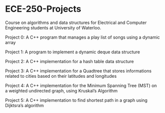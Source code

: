 # ECE-250-Projects
Course on algorithms and data structures for Electrical and Computer Engineering students at University of Waterloo.

Project 0: A C++ program that manages a play list of songs using a dynamic array

Project 1: A program to implement a dynamic deque data structure

Project 2: A C++ implementation for a hash table data structure

Project 3: A C++ implementation for a Quadtree that stores informations related to cities based on their latitudes and longitudes

Project 4: A C++ implementation for the Minimum Spanning Tree (MST) on a weighted undirected graph, using Kruskal’s Algorithm

Project 5: A C++ implementation to find shortest path in a graph using Dijktsra’s algorithm
